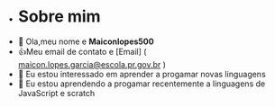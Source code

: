 - # Sobre mim
- 👋 Ola,meu nome e  **Maiconlopes500**
- :+1:Meu email de contato e [Email] ( maicon.lopes.garcia@escola.pr.gov.br )
- 👀 Eu estou interessado em aprender a progamar novas linguagens
- 🌱 Eu estou aprendendo a progamar recentemente a linguagens de JavaScript e scratch

